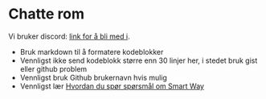 # Chatte rom

Vi bruker discord: [link for å bli med i](https://discord.gg/CpevuvY).

* Bruk markdown til å formatere kodeblokker
* Vennligst ikke send kodeblokk større enn 30 linjer her, i stedet bruk gist eller github problem
* Vennligst bruk Github brukernavn hvis mulig
* Vennligst lær [Hvordan du spør spørsmål om Smart Way](http://www.catb.org/~esr/faqs/smart-questions.html)
